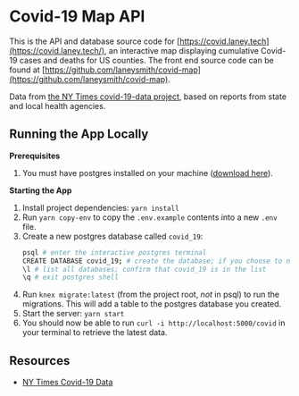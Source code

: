 # Covid-19 Map API

This is the API and database source code for [https://covid.laney.tech](https://covid.laney.tech/), an interactive map displaying cumulative Covid-19 cases and deaths for US counties. The front end source code can be found at [https://github.com/laneysmith/covid-map](https://github.com/laneysmith/covid-map).

Data from [the NY Times covid-19-data project](https://github.com/nytimes/covid-19-data), based on reports from state and local health agencies.

## Running the App Locally

**Prerequisites**
1. You must have postgres installed on your machine ([download here](https://www.postgresql.org/download/)).

**Starting the App**
1. Install project dependencies: `yarn install`
1. Run `yarn copy-env` to copy the `.env.example` contents into a new `.env` file.
1. Create a new postgres database called `covid_19`:
   ```bash
   psql # enter the interactive postgres terminal
   CREATE DATABASE covid_19; # create the database; if you choose to name it anything other than covid_19, make sure you update the DATABASE_NAME env variable to match.
   \l # list all databases; confirm that covid_19 is in the list
   \q # exit postgres shell
   ```
1. Run `knex migrate:latest` (from the project root, _not_ in psql) to run the migrations. This will add a table to the postgres database you created.
1. Start the server: `yarn start`
1. You should now be able to run `curl -i http://localhost:5000/covid` in your terminal to retrieve the latest data.

## Resources

- [NY Times Covid-19 Data](https://github.com/nytimes/covid-19-data)
